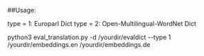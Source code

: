 ##Usage:

type = 1: Europarl Dict
type = 2: Open-Multilingual-WordNet Dict

python3 eval_translation.py -d /yourdir/evaldict --type 1 /yourdir/embeddings.en /yourdir/embeddings.de
